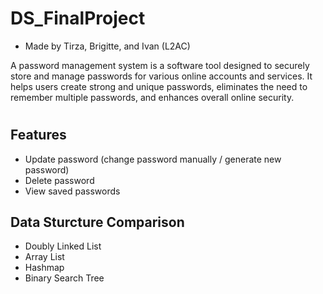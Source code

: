 # DS_FinalProject
- Made by Tirza, Brigitte, and Ivan (L2AC)

A password management system is a software tool designed to securely store and manage passwords for various online accounts and services. It helps users create strong and unique passwords, eliminates the need to remember multiple passwords, and enhances overall online security.

#

## Features
- Update password (change password manually / generate new password)
- Delete password
- View saved passwords

## Data Sturcture Comparison 
- Doubly Linked List
- Array List
- Hashmap
- Binary Search Tree

